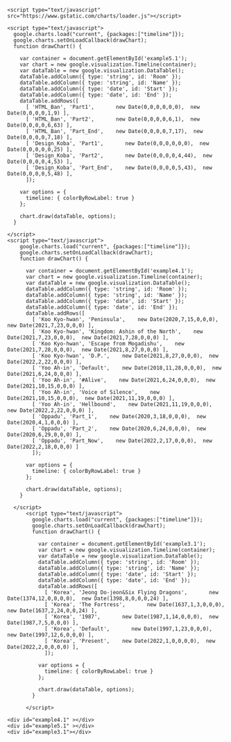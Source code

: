 <html>

    <script type="text/javascript" src="https://www.gstatic.com/charts/loader.js"></script>

    <script type="text/javascript">
      google.charts.load("current", {packages:["timeline"]});
      google.charts.setOnLoadCallback(drawChart);
      function drawChart() {
    
        var container = document.getElementById('example5.1');
        var chart = new google.visualization.Timeline(container);
        var dataTable = new google.visualization.DataTable();
        dataTable.addColumn({ type: 'string', id: 'Room' });
        dataTable.addColumn({ type: 'string', id: 'Name' });
        dataTable.addColumn({ type: 'date', id: 'Start' });
        dataTable.addColumn({ type: 'date', id: 'End' });
        dataTable.addRows([
          [ 'HTML_Ban', 'Part1',       new Date(0,0,0,0,0,0),  new Date(0,0,0,0,1,9) ],
          [ 'HTML_Ban', 'Part2',       new Date(0,0,0,0,6,1),  new Date(0,0,0,0,6,63) ],
          [ 'HTML_Ban', 'Part_End',    new Date(0,0,0,0,7,17),  new Date(0,0,0,0,7,18) ],
          [ 'Design_Koba', 'Part1',       new Date(0,0,0,0,0,0),  new Date(0,0,0,0,0,25) ],
          [ 'Design_Koba', 'Part2',       new Date(0,0,0,0,4,44),  new Date(0,0,0,0,4,53) ],
          [ 'Design_Koba', 'Part_End',    new Date(0,0,0,0,5,43),  new Date(0,0,0,0,5,48) ],
          ]);
    
        var options = {
          timeline: { colorByRowLabel: true }
        };
    
        chart.draw(dataTable, options);
      }
    
    </script>
    <script type="text/javascript">
        google.charts.load("current", {packages:["timeline"]});
        google.charts.setOnLoadCallback(drawChart);
        function drawChart() {
      
          var container = document.getElementById('example4.1');
          var chart = new google.visualization.Timeline(container);
          var dataTable = new google.visualization.DataTable();
          dataTable.addColumn({ type: 'string', id: 'Room' });
          dataTable.addColumn({ type: 'string', id: 'Name' });
          dataTable.addColumn({ type: 'date', id: 'Start' });
          dataTable.addColumn({ type: 'date', id: 'End' });
          dataTable.addRows([
            [ 'Koo Kyo-hwan', 'Peninsula',    new Date(2020,7,15,0,0,0),  new Date(2021,7,23,0,0,0) ],
            [ 'Koo Kyo-hwan', 'Kingdom: Ashin of the North',    new Date(2021,7,23,0,0,0),  new Date(2021,7,28,0,0,0) ],
            [ 'Koo Kyo-hwan', 'Escape from Mogadishu',    new Date(2021,7,28,0,0,0),  new Date(2021,8,27,0,0,0) ],
            [ 'Koo Kyo-hwan', 'D.P.',    new Date(2021,8,27,0,0,0),  new Date(2022,2,22,0,0,0) ],
            [ 'Yoo Ah-in', 'Default',    new Date(2018,11,28,0,0,0),  new Date(2021,6,24,0,0,0) ],
            [ 'Yoo Ah-in', '#Alive',    new Date(2021,6,24,0,0,0),  new Date(2021,10,15,0,0,0) ],
            [ 'Yoo Ah-in', 'Voice of Silence',    new Date(2021,10,15,0,0,0),  new Date(2021,11,19,0,0,0) ],
            [ 'Yoo Ah-in', 'Hellbound',    new Date(2021,11,19,0,0,0),  new Date(2022,2,22,0,0,0) ],
            [ 'Oppadu', 'Part_1',    new Date(2020,3,18,0,0,0),  new Date(2020,4,1,0,0,0) ],
            [ 'Oppadu', 'Part_2',    new Date(2020,6,24,0,0,0),  new Date(2020,6,29,0,0,0) ],
            [ 'Oppadu', 'Part_Now',    new Date(2022,2,17,0,0,0),  new Date(2022,2,18,0,0,0) ]
            ]);
      
          var options = {
            timeline: { colorByRowLabel: true }
          };
      
          chart.draw(dataTable, options);
        }
      
      </script>
          <script type="text/javascript">
            google.charts.load("current", {packages:["timeline"]});
            google.charts.setOnLoadCallback(drawChart);
            function drawChart() {
          
              var container = document.getElementById('example3.1');
              var chart = new google.visualization.Timeline(container);
              var dataTable = new google.visualization.DataTable();
              dataTable.addColumn({ type: 'string', id: 'Room' });
              dataTable.addColumn({ type: 'string', id: 'Name' });
              dataTable.addColumn({ type: 'date', id: 'Start' });
              dataTable.addColumn({ type: 'date', id: 'End' });
              dataTable.addRows([
                [ 'Korea', 'Jeong Do-jeon&Six Flying Dragons',       new Date(1374,12,0,0,0,0),  new Date(1398,8,0,0,0,24) ],
                [ 'Korea', 'The Fortress',       new Date(1637,1,3,0,0,0),  new Date(1637,2,24,0,0,24) ],
                [ 'Korea', '1987',       new Date(1987,1,14,0,0,0),  new Date(1987,7,5,0,0,0) ],
                [ 'Korea', 'Default',       new Date(1997,1,23,0,0,0),  new Date(1997,12,6,0,0,0) ],
                [ 'Korea', 'Present',    new Date(2022,1,0,0,0,0),  new Date(2022,2,0,0,0,0) ],
                ]);
          
              var options = {
                timeline: { colorByRowLabel: true }
              };
          
              chart.draw(dataTable, options);
            }
          
          </script>
    
    <div id="example4.1" ></div>
    <div id="example5.1" ></div>
    <div id="example3.1"></div>
</html>
